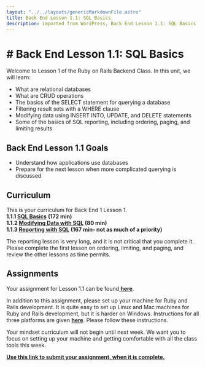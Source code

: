 ```yaml
---     
layout: "../../layouts/genericMarkdownFile.astro"     
title: Back End Lesson 1.1: SQL Basics     
description: imported from WordPress, Back End Lesson 1.1: SQL Basics     
---
```


# # Back End Lesson 1.1: SQL Basics

Welcome to Lesson 1 of the Ruby on Rails Backend Class. In this unit, we will learn:

- What are relational databases
- What are CRUD operations
- The basics of the SELECT statement for querying a database
- Filtering result sets with a WHERE clause
- Modifying data using INSERT INTO, UPDATE, and DELETE statements
- Some of the basics of SQL reporting, including ordering, paging, and limiting results

## Back End Lesson 1.1 Goals

- Understand how applications use databases
- Prepare for the next lesson when more complicated querying is discussed

## Curriculum

This is your curriculum for Back End 1 Lesson 1.  
**1.1.1 [SQL Basics](https://teamtreehouse.com/library/sql-basics)** **(172 min)**  
**1.1.2 [Modifying Data with SQL](https://teamtreehouse.com/library/modifying-data-with-sql) (80 min)**  
**1.1.3 [Reporting with SQL](https://teamtreehouse.com/library/reporting-with-sql)** **(167 min- not as much of a priority)**

The reporting lesson is very long, and it is not critical that you complete it. Please complete the first lesson on ordering, limiting, and paging, and review the other lessons as time permits.

## Assignments

Your assignment for Lesson 1.1 can be found[ ](https://classroom.github.com/a/TEnB9osU)[**here**](https://github.com/Code-the-Dream-School/Backend-sqlintro).

In addition to this assignment, please set up your machine for Ruby and Rails development. It is quite easy to set up Linux and Mac machines for Ruby and Rails development, but it is harder on Windows. Instructions for all three platforms are given [**here**](https://learn.codethedream.org/configuring-your-machine-for-ruby-and-rails-version-6-development-a/). Please follow these instructions.

Your mindset curriculum will not begin until next week. We want you to focus on setting up your machine and getting comfortable with all the class tools this week.

**[Use this link to submit your assignment, when it is complete.](https://airtable.com/shrBpqHbS6wgInoF9)**
